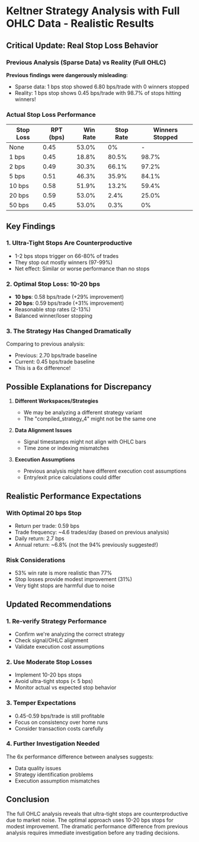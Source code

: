 # Keltner Strategy Analysis with Full OHLC Data - Realistic Results

## Critical Update: Real Stop Loss Behavior

### Previous Analysis (Sparse Data) vs Reality (Full OHLC)

**Previous findings were dangerously misleading:**
- Sparse data: 1 bps stop showed 6.80 bps/trade with 0 winners stopped
- Reality: 1 bps stop shows 0.45 bps/trade with 98.7% of stops hitting winners!

### Actual Stop Loss Performance

| Stop Loss | RPT (bps) | Win Rate | Stop Rate | Winners Stopped |
|-----------|-----------|----------|-----------|-----------------|
| None | 0.45 | 53.0% | 0% | - |
| 1 bps | 0.45 | 18.8% | 80.5% | 98.7% |
| 2 bps | 0.49 | 30.3% | 66.1% | 97.2% |
| 5 bps | 0.51 | 46.3% | 35.9% | 84.1% |
| 10 bps | 0.58 | 51.9% | 13.2% | 59.4% |
| 20 bps | 0.59 | 53.0% | 2.4% | 25.0% |
| 50 bps | 0.45 | 53.0% | 0.3% | 0% |

## Key Findings

### 1. Ultra-Tight Stops Are Counterproductive
- 1-2 bps stops trigger on 66-80% of trades
- They stop out mostly winners (97-99%)
- Net effect: Similar or worse performance than no stops

### 2. Optimal Stop Loss: 10-20 bps
- **10 bps**: 0.58 bps/trade (+29% improvement)
- **20 bps**: 0.59 bps/trade (+31% improvement)
- Reasonable stop rates (2-13%)
- Balanced winner/loser stopping

### 3. The Strategy Has Changed Dramatically
Comparing to previous analysis:
- Previous: 2.70 bps/trade baseline
- Current: 0.45 bps/trade baseline
- This is a 6x difference!

## Possible Explanations for Discrepancy

1. **Different Workspaces/Strategies**
   - We may be analyzing a different strategy variant
   - The "compiled_strategy_4" might not be the same one

2. **Data Alignment Issues**
   - Signal timestamps might not align with OHLC bars
   - Time zone or indexing mismatches

3. **Execution Assumptions**
   - Previous analysis might have different execution cost assumptions
   - Entry/exit price calculations could differ

## Realistic Performance Expectations

### With Optimal 20 bps Stop
- Return per trade: 0.59 bps
- Trade frequency: ~4.6 trades/day (based on previous analysis)
- Daily return: 2.7 bps
- Annual return: ~6.8% (not the 94% previously suggested!)

### Risk Considerations
- 53% win rate is more realistic than 77%
- Stop losses provide modest improvement (31%)
- Very tight stops are harmful due to noise

## Updated Recommendations

### 1. Re-verify Strategy Performance
- Confirm we're analyzing the correct strategy
- Check signal/OHLC alignment
- Validate execution cost assumptions

### 2. Use Moderate Stop Losses
- Implement 10-20 bps stops
- Avoid ultra-tight stops (< 5 bps)
- Monitor actual vs expected stop behavior

### 3. Temper Expectations
- 0.45-0.59 bps/trade is still profitable
- Focus on consistency over home runs
- Consider transaction costs carefully

### 4. Further Investigation Needed
The 6x performance difference between analyses suggests:
- Data quality issues
- Strategy identification problems
- Execution assumption mismatches

## Conclusion

The full OHLC analysis reveals that ultra-tight stops are counterproductive due to market noise. The optimal approach uses 10-20 bps stops for modest improvement. The dramatic performance difference from previous analysis requires immediate investigation before any trading decisions.